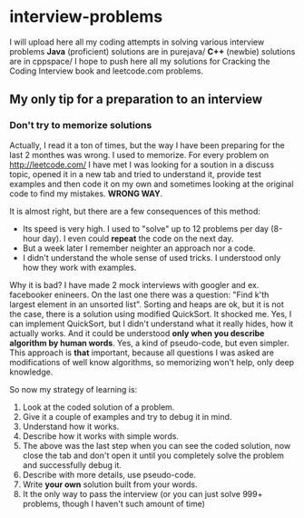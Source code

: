 # interview-problems
I will upload here all my coding attempts in solving various interview problems
**Java** (proficient) solutions are in purejava/
**C++** (newbie) solutions are in cppspace/
I hope to push here all my solutions for Cracking the Coding Interview book and leetcode.com problems.

## My only tip for a preparation to an interview

### Don't try to memorize solutions 
Actually, I read it a ton of times, but the way I have been preparing for the last 2 monthes was wrong.
I used to memorize. For every problem on http://leetcode.com/ I have met I was looking for a soution in a discuss topic, opened it in a new tab and tried to understand it, provide test examples and then code it on my own and sometimes looking at the original code to find my mistakes.
**WRONG WAY**.

It is almost right, but there are a few consequences of this method:
* Its speed is very high. I used to "solve" up to 12 problems per day (8-hour day). I even could **repeat** the code on the next day.
* But a week later I remember neighter an approach nor a code.
* I didn't understand the whole sense of used tricks. I understood only how they work with examples.

Why it is bad?
I have made 2 mock interviews with googler and ex. facebooker enineers. On the last one there was a question: "Find k'th largest element in an unsorted list". Sorting and heaps are ok, but it is not the case, there is a solution using modified QuickSort. It shocked me. Yes, I can implement QuickSort, but I didn't understand what it really hides, how it actually works. And it could be understood **only when you describe algorithm by human words**.
Yes, a kind of pseudo-code, but even simpler.
This approach is **that** important, because all questions I was asked are modifications of well know algorithms, so memorizing won't help, only deep knowledge.

So now my strategy of learning is:
1. Look at the coded solution of a problem.
2. Give it a couple of examples and try to debug it in mind.
3. Understand how it works.
4. Describe how it works with simple words.
5. The above was the last step when you can see the coded solution, now close the tab and don't open it until you completely solve the problem and successfully debug it.
6. Describe with more details, use pseudo-code.
7. Write **your own** solution built from your words.
8. It the only way to pass the interview (or you can just solve 999+ problems, though I haven't such amount of time)